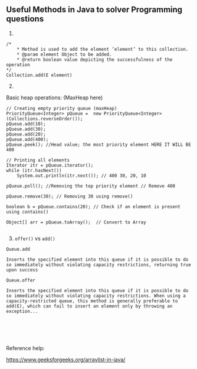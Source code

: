 ## Useful Methods in Java to solver Programming questions

1.
```
/*
    * Method is used to add the element ‘element’ to this collection.
    * @param element Object to be added.
    * @return boolean value depicting the successfulness of the operation
*/
Collection.add(E element)
```
2.
Basic heap operations: (MaxHeap here)
```
// Creating empty priority queue (maxHeap)
PriorityQueue<Integer> pQueue =  new PriorityQueue<Integer>(Collections.reverseOrder()); 
pQueue.add(10); 
pQueue.add(30); 
pQueue.add(20); 
pQueue.add(400);
pQueue.peek(); //Head value; the most priority element HERE IT WILL BE 400

// Printing all elements 
Iterator itr = pQueue.iterator();
while (itr.hasNext())
    System.out.println(itr.next()); // 400 30, 20, 10

pQueue.poll(); //Removing the top priority element // Remove 400

pQueue.remove(30); // Removing 30 using remove() 

boolean b = pQueue.contains(20); // Check if an element is present using contains()

Object[] arr = pQueue.toArray();  // Convert to Array
  
```

3. ```offer()``` vs ```add()```
```
Queue.add

Inserts the specified element into this queue if it is possible to do so immediately without violating capacity restrictions, returning true upon success

Queue.offer

Inserts the specified element into this queue if it is possible to do so immediately without violating capacity restrictions. When using a capacity-restricted queue, this method is generally preferable to add(E), which can fail to insert an element only by throwing an exception...
```

```
```

```
```

```
```

```
```

```
```

Reference help:

https://www.geeksforgeeks.org/arraylist-in-java/

